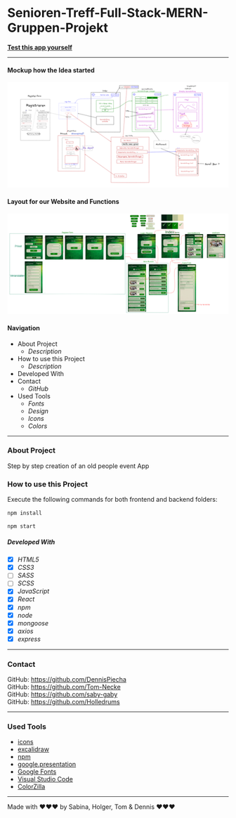 # Senioren-Treff-Full-Stack-MERN-Gruppen-Projekt

**[Test this app yourself](github.link)**

---

#### Mockup how the Idea started <br>

<img src="images/Mockup.png" width="800"/> <br>

#### Layout for our Website and Functions <br>

<img src="images/Layout.png" width="800"/><br>

#### Navigation

- About Project
  - _Description_
- How to use this Project
  - _Description_
- Developed With
- Contact
  - _GitHub_
- Used Tools
  - _Fonts_
  - _Design_
  - _Icons_
  - _Colors_

---

### About Project

Step by step creation of an old people event App

### How to use this Project

Execute the following commands for both frontend and backend folders:

<pre><code>npm install</code></pre>
<pre><code>npm start</code></pre>

##### Developed With

- [x] _HTML5_
- [x] _CSS3_
- [ ] _SASS_
- [ ] _SCSS_
- [x] _JavaScript_
- [x] _React_
- [x] _npm_
- [x] _node_
- [x] _mongoose_
- [x] _axios_
- [x] _express_

---

### Contact

GitHub: <https://github.com/DennisPiecha> <br>
GitHub: <https://github.com/Tom-Necke> <br>
GitHub: <https://github.com/saby-gaby> <br>
GitHub: <https://github.com/Holledrums> <br>

---

### Used Tools

- [icons](https://)
- [excalidraw](https://excalidraw.com/#room=fe633d02fd4a46cc1dc0,ODbm7jX1aPKXrCksAoHAeA)
- [npm](https://www.npmjs.com/)
- [google.presentation](https://docs.google.com/presentation/d/1Xq9_OY2YEIlT-Q83_-bZsbpGEH6M-wsvAVpsRcDM5Ss/edit#slide=id.p)
- [Google Fonts](https://fonts.google.com/)
- [Visual Studio Code](https://code.visualstudio.com/)
- [ColorZilla](https://www.colorzilla.com/chrome/)

---

Made with ❤️❤️❤️ by Sabina, Holger, Tom & Dennis ❤️❤️❤️
